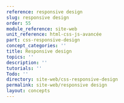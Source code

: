 ```yaml
---
reference: responsive design
slug: responsive design
order: 55
module_reference: site-web
unit_reference: html-css-js-avancée
part: css-responsive-design
concept_categories: ''
title: Responsive design
topics: ''
description: ''
tutorials: ''
Todo: ''
directory: site-web/css-responsive-design
permalink: site-web/responsive design
layout: concepts
---
```

